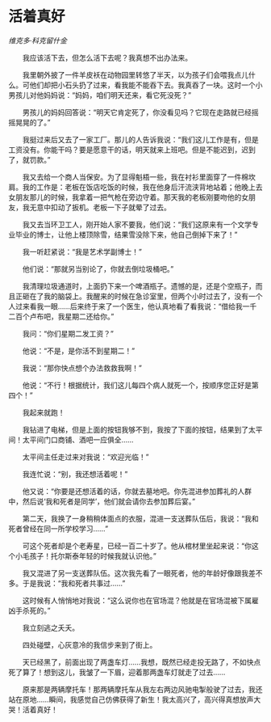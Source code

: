 # 活着真好

*维克多·科克留什金*

　　我应该活下去，但怎么活下去呢？我真想不出办法来。

　　我里朝外披了一件羊皮袄在动物园里转悠了半天，以为孩子们会喂我点儿什么。可他们却把小石头扔了过来，看我能不能吞下去。我真吞了一块。这时一个小男孩儿对他妈妈说：“妈妈，咱们明天还来，看它死没死？”

　　男孩儿的妈妈回答说：“明天它肯定死了，你没看见吗？它现在走路就已经摇摇晃晃的了。”

　　我挺过来后又去了一家工厂。那儿的人告诉我说：“我们这儿工作是有，但是工资没有。你能干吗？要是愿意干的话，明天就来上班吧。但是不能迟到，迟到了，就罚款。”

　　我又去给一个商人当保安。为了显得魁梧一些，我在衬衫里面穿了一件棉坎肩。我的工作是：老板在饭店吃饭的时候，我在他身后汗流浃背地站着；他晚上去女朋友那儿的时候，我拿着一把气枪在旁边守着。那天我的老板刚要吻他的女朋友，我无意中扣动了扳机。老板一下子就晕了过去。

　　我又去当环卫工人，刚开始人家不要我，他们说：“我们这原来有一个文学专业毕业的博士，让他上楼顶除雪，结果雪没除下来，他自己倒掉下来了！”

　　我一听赶紧说：“我是艺术学副博士！”

　　他们说：“那就另当别论了，你就去倒垃圾桶吧。”

　　我清理垃圾通道时，上面扔下来一个啤酒瓶子。遗憾的是，还是个空瓶子，而且正砸在了我的脑袋上。我醒来的时候在急诊室里，但两个小时过去了，没有一个人过来看我一眼……后来终于来了一个医生，他认真地看了看我说：“借给我一千二百个卢布吧，我星期二还给你。”

　　我问：“你们星期二发工资？”

　　他说：“不是，是你活不到星期二！”

　　我说：“那你快点想个办法救救我啊！”

　　他说：“不行！根据统计，我们这儿每四个病人就死一个，按顺序您正好是第四个！”

　　我起来就跑！

　　我钻进了电梯，但是上面的按钮我够不到，我按了下面的按钮，结果到了太平间！太平间门口商铺、酒吧一应俱全……

　　太平间主任走过来对我说：“欢迎光临！”

　　我连忙说：“别，我还想活着呢！”

　　他又说：“你要是还想活着的话，你就去墓地吧。你先混进参加葬礼的人群中，然后说‘我和死者是同学’，他们就会请你去参加葬后宴。”

　　第二天，我换了一身稍稍体面点的衣服，混进一支送葬队伍后，我说：“我和死者曾经在同一所学校学习……”

　　可这个死者却是个老寿星，已经一百二十岁了。他从棺材里坐起来说：“你这个小毛孩子！托尔斯泰年轻的时候我就认识他。”

　　我又混进了另一支送葬队伍。这次我先看了一眼死者，他的年龄好像跟我差不多。于是我说：“我和死者共事过……”

　　这时候有人悄悄地对我说：“这么说你也在官场混？他就是在官场混被下属雇凶手杀死的。”

　　我立刻逃之夭夭。

　　四处碰壁，心灰意冷的我信步来到了街上。

　　天已经黑了，前面出现了两盏车灯……我想，既然已经走投无路了，不如快点死了算了！想到这儿，我皱了一下眉，迎着那两盏车灯就走了过去……

　　原来那是两辆摩托车！那两辆摩托车从我左右两边风驰电掣般驶了过去，我还站在原地……瞬间，我感觉自己仿佛获得了新生！我太高兴了，高兴得真想放声大哭！活着真好！